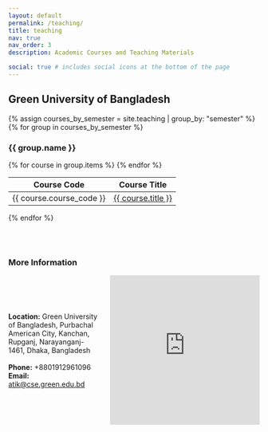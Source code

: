 ```yaml
---
layout: default
permalink: /teaching/
title: teaching
nav: true
nav_order: 3
description: Academic Courses and Teaching Materials

social: true # includes social icons at the bottom of the page
---
```



## Green University of Bangladesh

{% assign courses_by_semester = site.teaching | group_by: "semester" %}
{% for group in courses_by_semester %}
  <h3>{{ group.name }}</h3>
  <table>
    <thead>
      <tr>
        <th>Course Code</th>
        <th>Course Title</th>
      </tr>
    </thead>
    <tbody>
      {% for course in group.items %}
      <tr>
        <td>{{ course.course_code }}</td>
        <td><a href="{{ course.url }}">{{ course.title }}</a></td>
      </tr>
      {% endfor %}
    </tbody>
  </table>
{% endfor %}



<br><br>  

### More Information

<div style="display: flex; align-items: center; gap: 20px;">
  <div>
    <strong>Location:</strong> Green University of Bangladesh, Purbachal American City, Kanchan, Rupganj, Narayanganj-1461, Dhaka, Bangladesh
    <br><br>
    <strong>Phone:</strong> +8801912961096  
    <br>
    <strong>Email:</strong> <a href="mailto:atik@cse.green.edu.bd">atik@cse.green.edu.bd</a>  
  </div>
  <iframe src="https://www.google.com/maps/embed?pb=!1m18!1m12!1m3!1d3649.6933383217!2d90.56373737556672!3d23.829501478616525!2m3!1f0!2f0!3f0!3m2!1i1024!2i768!4f13.1!3m3!1m2!1s0x3755cb0a4c65ef27%3A0xf54f56affbffdc99!2sGreen%20University%20of%20Bangladesh!5e0!3m2!1sen!2sbd!4v1726748990452!5m2!1sen!2sbd&t=&z=13&ie=UTF8&iwloc=&output=embed" style="width: 400px; height: 300px; border:0;"></iframe>
</div>



